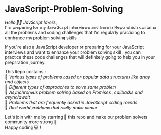 # JavaScript-Problem-Solving

*Hello 👋🏼 JavScript lovers*, <br/>
I'm preparing for my JavaScript interviews and here is Repo which contains all the problems and coding challenges that I'm regularly practicing to ennhance my problem solving skills

If you're also a JavaScript developer or preparing for your JavaScript interviews and want to enhance your problem solving skill ,
you can practice these code challenges that will definitely going to help you in your preparation journey. <br/>

This Repo contains : <br/>
🔸 *Various types of problems based on popular data structures like array and objects* <br/>
🔸 *Different types of approaches to solve same problem* <br/>
🔸 *Asynchronous problem solving based on Promises , callbacks and async/await* <br/>
🔸 *Problems that are frequently asked in JavaScript coding rounds* <br/>
🔸 *Real world problems that really make sense* <br/>

Let's join with me by starring 🌟 this repo and make our problem solvers community more strong 🚀 <br/>
Happy coding 💻 !
